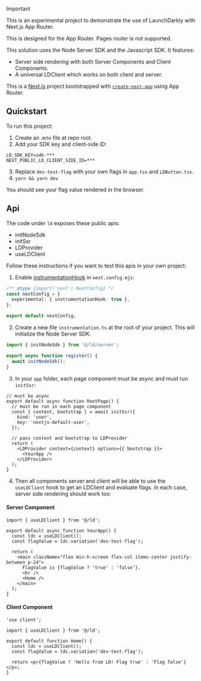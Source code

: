> [!IMPORTANT]  
> This is an experimental project to demonstrate the use of LaunchDarkly with Next.js App Router.
> 
> This is designed for the App Router. Pages router is not supported.

This solution uses the Node Server SDK and the Javascript SDK. It features:

* Server side rendering with both Server Components and Client Components.
* A universal LDClient which works on both client and server.

This is a [Next.js](https://nextjs.org/) project bootstrapped with [`create-next-app`](https://github.com/vercel/next.js/tree/canary/packages/create-next-app) using App Router.

## Quickstart

To run this project:

1. Create an .env file at repo root.
2. Add your SDK key and client-side ID:

```dotenv
LD_SDK_KEY=sdk-***
NEXT_PUBLIC_LD_CLIENT_SIDE_ID=***
```

3. Replace `dev-test-flag` with your own flags in `app.tsx` and `LDButton.tsx`.
4. `yarn && yarn dev`

You should see your flag value rendered in the browser.

## Api

The code under `ld` exposes these public apis:

* initNodeSdk
* initSsr
* LDProvider
* useLDClient

Follow these instructions if you want to test this apis in your own project:

1. Enable [instrumentationHook](https://nextjs.org/docs/app/building-your-application/optimizing/instrumentation) in `next.config.mjs`:

```ts
/** @type {import('next').NextConfig} */
const nextConfig = {
  experimental: { instrumentationHook: true },
};

export default nextConfig;

```

2. Create a new file `instrumentation.ts` at the root of your project. This will initialize the Node Server SDK.

```ts
import { initNodeSdk } from '@/ld/server';

export async function register() {
  await initNodeSdk();
}
```

3. In your `app` folder, each page component must be async and must run `initSsr`:

```tsx
// must be async
export default async function RootPage() {
  // must be run in each page component
  const { context, bootstrap } = await initSsr({
    kind: 'user',
    key: 'nextjs-default-user',
  });

  // pass context and bootstrap to LDProvider
  return (
    <LDProvider context={context} options={{ bootstrap }}>
      <YourApp />
    </LDProvider>
  );
}
```

4. Then all components server and client will be able to use the `useLDClient` hook to get an LDClient and evaluate flags. In each case, server side rendering should work too:

#### Server Component
```tsx
import { useLDClient } from '@/ld';

export default async function YourApp() {
  const ldc = useLDClient();
  const flagValue = ldc.variation('dev-test-flag');

  return (
    <main className="flex min-h-screen flex-col items-center justify-between p-24">
      FlagValue is {flagValue ? 'true' : 'false'}.
      <br />
      <Home />
    </main>
  );
}
```

#### Client Component
```tsx
'use client';

import { useLDClient } from '@/ld';

export default function Home() {
  const ldc = useLDClient();
  const flagValue = ldc.variation('dev-test-flag');

  return <p>{flagValue ? 'Hello from LD! Flag true' : 'Flag false'}</p>;
}
```
